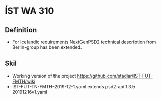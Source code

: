 
# ÍST WA 310

## Definition

* For Icelandic requirements NextGenPSD2 technical description from Berlin-group has been extended.

## Skil

* Working version of the project https://github.com/stadlar/IST-FUT-FMTH/wiki
* IST-FUT-TN-FMTH-2019-12-1.yaml extends psd2-api 1.3.5 20191216v1.yaml




